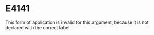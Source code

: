 # E4141

This form of application is invalid for this argument, because it is not declared with the correct label.

